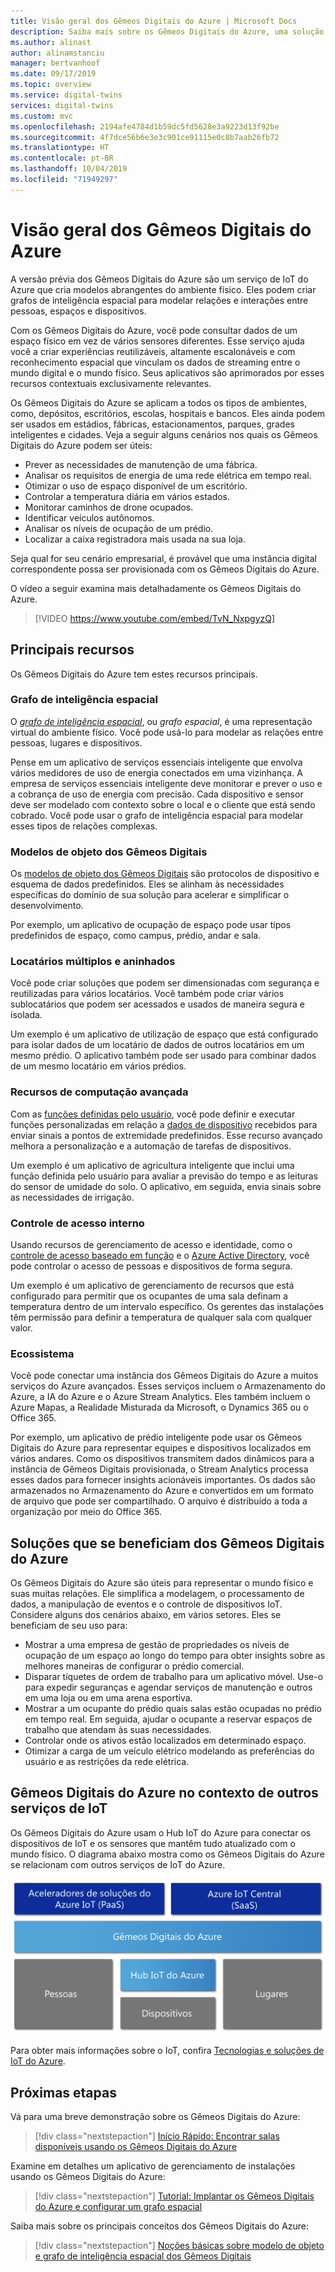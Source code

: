 ```yaml
---
title: Visão geral dos Gêmeos Digitais do Azure | Microsoft Docs
description: Saiba mais sobre os Gêmeos Digitais do Azure, uma solução de IoT do Azure para inteligência espacial.
ms.author: alinast
author: alinamstanciu
manager: bertvanhoof
ms.date: 09/17/2019
ms.topic: overview
ms.service: digital-twins
services: digital-twins
ms.custom: mvc
ms.openlocfilehash: 2194afe4784d1b59dc5fd5628e3a9223d13f92be
ms.sourcegitcommit: 4f7dce56b6e3e3c901ce91115e0c8b7aab26fb72
ms.translationtype: HT
ms.contentlocale: pt-BR
ms.lasthandoff: 10/04/2019
ms.locfileid: "71949297"
---
```

# <a name="overview-of-azure-digital-twins"></a>Visão geral dos Gêmeos Digitais do Azure

A versão prévia dos Gêmeos Digitais do Azure são um serviço de IoT do Azure que cria modelos abrangentes do ambiente físico. Eles podem criar grafos de inteligência espacial para modelar relações e interações entre pessoas, espaços e dispositivos.

Com os Gêmeos Digitais do Azure, você pode consultar dados de um espaço físico em vez de vários sensores diferentes. Esse serviço ajuda você a criar experiências reutilizáveis, altamente escalonáveis e com reconhecimento espacial que vinculam os dados de streaming entre o mundo digital e o mundo físico. Seus aplicativos são aprimorados por esses recursos contextuais exclusivamente relevantes. 

Os Gêmeos Digitais do Azure se aplicam a todos os tipos de ambientes, como, depósitos, escritórios, escolas, hospitais e bancos. Eles ainda podem ser usados em estádios, fábricas, estacionamentos, parques, grades inteligentes e cidades. Veja a seguir alguns cenários nos quais os Gêmeos Digitais do Azure podem ser úteis:

- Prever as necessidades de manutenção de uma fábrica.
- Analisar os requisitos de energia de uma rede elétrica em tempo real.
- Otimizar o uso de espaço disponível de um escritório.
- Controlar a temperatura diária em vários estados.
- Monitorar caminhos de drone ocupados.
- Identificar veículos autônomos.
- Analisar os níveis de ocupação de um prédio.
- Localizar a caixa registradora mais usada na sua loja.

Seja qual for seu cenário empresarial, é provável que uma instância digital correspondente possa ser provisionada com os Gêmeos Digitais do Azure.

O vídeo a seguir examina mais detalhadamente os Gêmeos Digitais do Azure.

> [!VIDEO https://www.youtube.com/embed/TvN_NxpgyzQ]

## <a name="key-capabilities"></a>Principais recursos

Os Gêmeos Digitais do Azure tem estes recursos principais.

### <a name="spatial-intelligence-graph"></a>Grafo de inteligência espacial

O [*grafo de inteligência espacial*](./concepts-objectmodel-spatialgraph.md#spatial-intelligence-graph), ou *grafo espacial*, é uma representação virtual do ambiente físico. Você pode usá-lo para modelar as relações entre pessoas, lugares e dispositivos.

Pense em um aplicativo de serviços essenciais inteligente que envolva vários medidores de uso de energia conectados em uma vizinhança. A empresa de serviços essenciais inteligente deve monitorar e prever o uso e a cobrança de uso de energia com precisão. Cada dispositivo e sensor deve ser modelado com contexto sobre o local e o cliente que está sendo cobrado. Você pode usar o grafo de inteligência espacial para modelar esses tipos de relações complexas.

### <a name="digital-twin-object-models"></a>Modelos de objeto dos Gêmeos Digitais

Os [modelos de objeto dos Gêmeos Digitais](./concepts-objectmodel-spatialgraph.md#digital-twins-object-models) são protocolos de dispositivo e esquema de dados predefinidos. Eles se alinham às necessidades específicas do domínio de sua solução para acelerar e simplificar o desenvolvimento.

Por exemplo, um aplicativo de ocupação de espaço pode usar tipos predefinidos de espaço, como campus, prédio, andar e sala.

### <a name="multiple-and-nested-tenants"></a>Locatários múltiplos e aninhados

Você pode criar soluções que podem ser dimensionadas com segurança e reutilizadas para vários locatários. Você também pode criar vários sublocatários que podem ser acessados e usados de maneira segura e isolada.

Um exemplo é um aplicativo de utilização de espaço que está configurado para isolar dados de um locatário de dados de outros locatários em um mesmo prédio. O aplicativo também pode ser usado para combinar dados de um mesmo locatário em vários prédios.

### <a name="advanced-compute-capabilities"></a>Recursos de computação avançada

Com as [funções definidas pelo usuário](./concepts-user-defined-functions.md), você pode definir e executar funções personalizadas em relação a [dados de dispositivo](./concepts-device-ingress.md) recebidos para enviar sinais a pontos de extremidade predefinidos. Esse recurso avançado melhora a personalização e a automação de tarefas de dispositivos.

Um exemplo é um aplicativo de agricultura inteligente que inclui uma função definida pelo usuário para avaliar a previsão do tempo e as leituras do sensor de umidade do solo. O aplicativo, em seguida, envia sinais sobre as necessidades de irrigação.

### <a name="built-in-access-control"></a>Controle de acesso interno

Usando recursos de gerenciamento de acesso e identidade, como o [controle de acesso baseado em função](./security-role-based-access-control.md) e o [Azure Active Directory](./security-authenticating-apis.md), você pode controlar o acesso de pessoas e dispositivos de forma segura.

Um exemplo é um aplicativo de gerenciamento de recursos que está configurado para permitir que os ocupantes de uma sala definam a temperatura dentro de um intervalo específico. Os gerentes das instalações têm permissão para definir a temperatura de qualquer sala com qualquer valor.

### <a name="ecosystem"></a>Ecossistema

Você pode conectar uma instância dos Gêmeos Digitais do Azure a muitos serviços do Azure avançados. Esses serviços incluem o Armazenamento do Azure, a IA do Azure e o Azure Stream Analytics. Eles também incluem o Azure Mapas, a Realidade Misturada da Microsoft, o Dynamics 365 ou o Office 365.

Por exemplo, um aplicativo de prédio inteligente pode usar os Gêmeos Digitais do Azure para representar equipes e dispositivos localizados em vários andares. Como os dispositivos transmitem dados dinâmicos para a instância de Gêmeos Digitais provisionada, o Stream Analytics processa esses dados para fornecer insights acionáveis importantes. Os dados são armazenados no Armazenamento do Azure e convertidos em um formato de arquivo que pode ser compartilhado. O arquivo é distribuído a toda a organização por meio do Office 365.

## <a name="solutions-that-benefit-from-azure-digital-twins"></a>Soluções que se beneficiam dos Gêmeos Digitais do Azure

Os Gêmeos Digitais do Azure são úteis para representar o mundo físico e suas muitas relações. Ele simplifica a modelagem, o processamento de dados, a manipulação de eventos e o controle de dispositivos IoT. Considere alguns dos cenários abaixo, em vários setores. Eles se beneficiam de seu uso para:

* Mostrar a uma empresa de gestão de propriedades os níveis de ocupação de um espaço ao longo do tempo para obter insights sobre as melhores maneiras de configurar o prédio comercial.
* Disparar tíquetes de ordem de trabalho para um aplicativo móvel. Use-o para expedir seguranças e agendar serviços de manutenção e outros em uma loja ou em uma arena esportiva.
* Mostrar a um ocupante do prédio quais salas estão ocupadas no prédio em tempo real. Em seguida, ajudar o ocupante a reservar espaços de trabalho que atendam às suas necessidades.
* Controlar onde os ativos estão localizados em determinado espaço.
* Otimizar a carga de um veículo elétrico modelando as preferências do usuário e as restrições da rede elétrica.

## <a name="azure-digital-twins-in-the-context-of-other-iot-services"></a>Gêmeos Digitais do Azure no contexto de outros serviços de IoT

Os Gêmeos Digitais do Azure usam o Hub IoT do Azure para conectar os dispositivos de IoT e os sensores que mantêm tudo atualizado com o mundo físico. O diagrama abaixo mostra como os Gêmeos Digitais do Azure se relacionam com outros serviços de IoT do Azure.

[![Os Gêmeos Digitais do Azure são um serviço baseado no Hub IoT do Azure](media/overview/azure-digital-twins-in-iot-ecosystem.png)](media/overview/azure-digital-twins-in-iot-ecosystem.png#lightbox)

Para obter mais informações sobre o IoT, confira [Tecnologias e soluções de IoT do Azure](../iot-fundamentals/iot-services-and-technologies.md).

## <a name="next-steps"></a>Próximas etapas

Vá para uma breve demonstração sobre os Gêmeos Digitais do Azure:

>[!div class="nextstepaction"]
>[Início Rápido: Encontrar salas disponíveis usando os Gêmeos Digitais do Azure](./quickstart-view-occupancy-dotnet.md)

Examine em detalhes um aplicativo de gerenciamento de instalações usando os Gêmeos Digitais do Azure:

>[!div class="nextstepaction"]
>[Tutorial: Implantar os Gêmeos Digitais do Azure e configurar um grafo espacial](./tutorial-facilities-setup.md)

Saiba mais sobre os principais conceitos dos Gêmeos Digitais do Azure:

>[!div class="nextstepaction"]
>[Noções básicas sobre modelo de objeto e grafo de inteligência espacial dos Gêmeos Digitais](./concepts-objectmodel-spatialgraph.md)